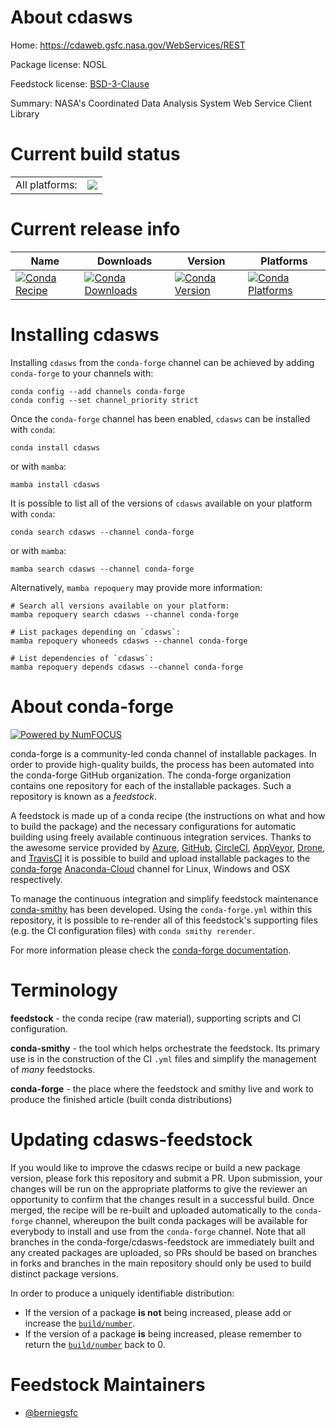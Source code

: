 About cdasws
============

Home: https://cdaweb.gsfc.nasa.gov/WebServices/REST

Package license: NOSL

Feedstock license: [BSD-3-Clause](https://github.com/conda-forge/cdasws-feedstock/blob/main/LICENSE.txt)

Summary: NASA's Coordinated Data Analysis System Web Service Client Library

Current build status
====================


<table><tr><td>All platforms:</td>
    <td>
      <a href="https://dev.azure.com/conda-forge/feedstock-builds/_build/latest?definitionId=18167&branchName=main">
        <img src="https://dev.azure.com/conda-forge/feedstock-builds/_apis/build/status/cdasws-feedstock?branchName=main">
      </a>
    </td>
  </tr>
</table>

Current release info
====================

| Name | Downloads | Version | Platforms |
| --- | --- | --- | --- |
| [![Conda Recipe](https://img.shields.io/badge/recipe-cdasws-green.svg)](https://anaconda.org/conda-forge/cdasws) | [![Conda Downloads](https://img.shields.io/conda/dn/conda-forge/cdasws.svg)](https://anaconda.org/conda-forge/cdasws) | [![Conda Version](https://img.shields.io/conda/vn/conda-forge/cdasws.svg)](https://anaconda.org/conda-forge/cdasws) | [![Conda Platforms](https://img.shields.io/conda/pn/conda-forge/cdasws.svg)](https://anaconda.org/conda-forge/cdasws) |

Installing cdasws
=================

Installing `cdasws` from the `conda-forge` channel can be achieved by adding `conda-forge` to your channels with:

```
conda config --add channels conda-forge
conda config --set channel_priority strict
```

Once the `conda-forge` channel has been enabled, `cdasws` can be installed with `conda`:

```
conda install cdasws
```

or with `mamba`:

```
mamba install cdasws
```

It is possible to list all of the versions of `cdasws` available on your platform with `conda`:

```
conda search cdasws --channel conda-forge
```

or with `mamba`:

```
mamba search cdasws --channel conda-forge
```

Alternatively, `mamba repoquery` may provide more information:

```
# Search all versions available on your platform:
mamba repoquery search cdasws --channel conda-forge

# List packages depending on `cdasws`:
mamba repoquery whoneeds cdasws --channel conda-forge

# List dependencies of `cdasws`:
mamba repoquery depends cdasws --channel conda-forge
```


About conda-forge
=================

[![Powered by
NumFOCUS](https://img.shields.io/badge/powered%20by-NumFOCUS-orange.svg?style=flat&colorA=E1523D&colorB=007D8A)](https://numfocus.org)

conda-forge is a community-led conda channel of installable packages.
In order to provide high-quality builds, the process has been automated into the
conda-forge GitHub organization. The conda-forge organization contains one repository
for each of the installable packages. Such a repository is known as a *feedstock*.

A feedstock is made up of a conda recipe (the instructions on what and how to build
the package) and the necessary configurations for automatic building using freely
available continuous integration services. Thanks to the awesome service provided by
[Azure](https://azure.microsoft.com/en-us/services/devops/), [GitHub](https://github.com/),
[CircleCI](https://circleci.com/), [AppVeyor](https://www.appveyor.com/),
[Drone](https://cloud.drone.io/welcome), and [TravisCI](https://travis-ci.com/)
it is possible to build and upload installable packages to the
[conda-forge](https://anaconda.org/conda-forge) [Anaconda-Cloud](https://anaconda.org/)
channel for Linux, Windows and OSX respectively.

To manage the continuous integration and simplify feedstock maintenance
[conda-smithy](https://github.com/conda-forge/conda-smithy) has been developed.
Using the ``conda-forge.yml`` within this repository, it is possible to re-render all of
this feedstock's supporting files (e.g. the CI configuration files) with ``conda smithy rerender``.

For more information please check the [conda-forge documentation](https://conda-forge.org/docs/).

Terminology
===========

**feedstock** - the conda recipe (raw material), supporting scripts and CI configuration.

**conda-smithy** - the tool which helps orchestrate the feedstock.
                   Its primary use is in the construction of the CI ``.yml`` files
                   and simplify the management of *many* feedstocks.

**conda-forge** - the place where the feedstock and smithy live and work to
                  produce the finished article (built conda distributions)


Updating cdasws-feedstock
=========================

If you would like to improve the cdasws recipe or build a new
package version, please fork this repository and submit a PR. Upon submission,
your changes will be run on the appropriate platforms to give the reviewer an
opportunity to confirm that the changes result in a successful build. Once
merged, the recipe will be re-built and uploaded automatically to the
`conda-forge` channel, whereupon the built conda packages will be available for
everybody to install and use from the `conda-forge` channel.
Note that all branches in the conda-forge/cdasws-feedstock are
immediately built and any created packages are uploaded, so PRs should be based
on branches in forks and branches in the main repository should only be used to
build distinct package versions.

In order to produce a uniquely identifiable distribution:
 * If the version of a package **is not** being increased, please add or increase
   the [``build/number``](https://docs.conda.io/projects/conda-build/en/latest/resources/define-metadata.html#build-number-and-string).
 * If the version of a package **is** being increased, please remember to return
   the [``build/number``](https://docs.conda.io/projects/conda-build/en/latest/resources/define-metadata.html#build-number-and-string)
   back to 0.

Feedstock Maintainers
=====================

* [@berniegsfc](https://github.com/berniegsfc/)

